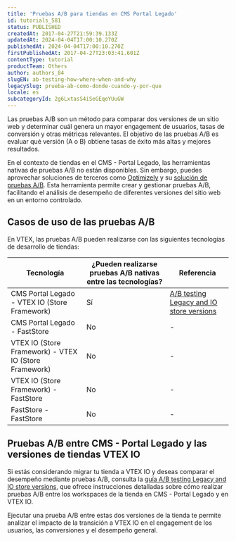 ```yaml
---
title: 'Pruebas A/B para tiendas en CMS Portal Legado'
id: tutorials_581
status: PUBLISHED
createdAt: 2017-04-27T21:59:39.133Z
updatedAt: 2024-04-04T17:00:10.270Z
publishedAt: 2024-04-04T17:00:10.270Z
firstPublishedAt: 2017-04-27T23:03:41.601Z
contentType: tutorial
productTeam: Others
author: authors_84
slugEN: ab-testing-how-where-when-and-why
legacySlug: prueba-ab-como-donde-cuando-y-por-que
locale: es
subcategoryId: 2g6LxtasS4iSeGEqeYUuGW
---
```


Las pruebas A/B son un método para comparar dos versiones de un sitio web y determinar cuál genera un mayor engagement de usuarios, tasas de conversión y otras métricas relevantes. El objetivo de las pruebas A/B es evaluar qué versión (A o B) obtiene tasas de éxito más altas y mejores resultados.

En el contexto de tiendas en el CMS - Portal Legado, las herramientas nativas de pruebas A/B no están disponibles. Sin embargo, puedes aprovechar soluciones de terceros como [Optimizely](https://docs.developers.optimizely.com/full-stack-experimentation/docs/welcome) y su [solución de pruebas A/B](https://docs.developers.optimizely.com/full-stack-experimentation/docs/run-a-b-tests). Esta herramienta permite crear y gestionar pruebas A/B, facilitando el análisis de desempeño de diferentes versiones del sitio web en un entorno controlado.

## Casos de uso de las pruebas A/B

En VTEX, las pruebas A/B pueden realizarse con las siguientes tecnologías de desarrollo de tiendas:

| Tecnología | ¿Pueden realizarse pruebas A/B nativas entre las tecnologías?  | Referencia     |
| ---------- | ---------- | ---------- |
| CMS Portal Legado - VTEX IO (Store Framework) | Sí      | [A/B testing Legacy and IO store versions](https://developers.vtex.com/docs/guides/vtex-io-documentation-performing-ab-testing-between-legacy-and-io)     |
| CMS Portal Legado - FastStore | No | - |
| VTEX IO (Store Framework) - VTEX IO (Store Framework)   | No | - |
| VTEX IO (Store Framework) - FastStore     | No | - |
| FastStore - FastStore  | No | - |

## Pruebas A/B entre CMS - Portal Legado y las versiones de tiendas VTEX IO

Si estás considerando migrar tu tienda a VTEX IO y deseas comparar el desempeño mediante pruebas A/B, consulta la [guía A/B testing Legacy and IO store versions](https://developers.vtex.com/docs/guides/vtex-io-documentation-performing-ab-testing-between-legacy-and-io), que ofrece instrucciones detalladas sobre cómo realizar pruebas A/B entre los workspaces de la tienda en CMS - Portal Legado y en VTEX IO.

Ejecutar una prueba A/B entre estas dos versiones de la tienda te permite analizar el impacto de la transición a VTEX IO en el engagement de los usuarios, las conversiones y el desempeño general.
